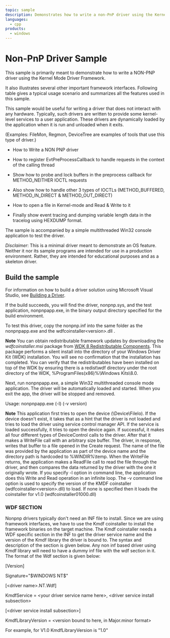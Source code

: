 ```yaml
---
topic: sample
description: Demonstrates how to write a non-PnP driver using the Kernel Mode Driver Framework.
languages:
  - cpp
products:
  - windows
---
```


<!---
    name: Non-PnP Driver Sample
    platform: KMDF
    language: cpp
    category: General WDF
    description: Demonstrates how to write a non-PnP driver using the Kernel Mode Driver Framework. 
    samplefwlink: http://go.microsoft.com/fwlink/p/?LinkId=620307
--->

# Non-PnP Driver Sample

This sample is primarily meant to demonstrate how to write a NON-PNP driver using the Kernel Mode Driver Framework.

It also illustrates several other important framework interfaces. Following table gives a typical usage scenario and summarizes all the features used in this sample.

This sample would be useful for writing a driver that does not interact with any hardware. Typically, such drivers are written to provide some kernel-level services to a user application. These drivers are dynamically loaded by the application when it is run and unloaded when it exits.

(Examples: FileMon, Regmon, DeviceTree are examples of tools that use this type of driver.)

- How to Write a NON PNP driver

- How to register EvtPreProcessCallback to handle requests in the context of the calling thread

- Show how to probe and lock buffers in the preprocess callback for METHOD\_NEITHER IOCTL requests

- Also show how to handle other 3 types of IOCTLs (METHOD\_BUFFERED, METHOD\_IN\_DIRECT & METHOD\_OUT\_DIRECT)

- How to open a file in Kernel-mode and Read & Write to it

- Finally show event tracing and dumping variable length data in the tracelog using HEXDUMP format.

The sample is accompanied by a simple multithreaded Win32 console application to test the driver.

*Disclaimer*: This is a minimal driver meant to demonstrate an OS feature. Neither it nor its sample programs are intended for use in a production environment. Rather, they are intended for educational purposes and as a skeleton driver.

## Build the sample

For information on how to build a driver solution using Microsoft Visual Studio, see [Building a Driver](http://msdn.microsoft.com/en-us/library/windows/hardware/ff554644).

If the build succeeds, you will find the driver, nonpnp.sys, and the test application, nonpnpapp.exe, in the binary output directory specified for the build environment.

To test this driver, copy the nonpnp.inf into the same folder as the nonpnpapp.exe and the wdfcoinstaller\<version\>.dll .

**Note** You can obtain redistributable framework updates by downloading the *wdfcoinstaller.msi* package from [WDK 8 Redistributable Components](http://go.microsoft.com/fwlink/p/?LinkID=226396). This package performs a silent install into the directory of your Windows Driver Kit (WDK) installation. You will see no confirmation that the installation has completed. You can verify that the redistributables have been installed on top of the WDK by ensuring there is a redist\\wdf directory under the root directory of the WDK, %ProgramFiles(x86)%\\Windows Kits\\8.0.

Next, run nonpnpapp.exe, a simple Win32 multithreaded console mode application. The driver will be automatically loaded and started. When you exit the app, the driver will be stopped and removed.

Usage: nonpnpapp.exe (-l) (-v version)

**Note** This application first tries to open the device (\\Device\\FileIo). If the device doesn't exist, it takes that as a hint that the driver is not loaded and tries to load the driver using service control manager API. If the service is loaded successfully, it tries to open the device again. If successful, it makes all four different types of DeviceControl calls to the driver. After that it makes a WriteFile call with an arbitrary size buffer. The driver, in response, writes that buffer to a file opened in the Create request. The name of the file was provided by the application as part of the device name and the directory path is hardcoded to %WINDIR%\\temp. When the WriteFile returns, the application makes a ReadFile call to read the file through the driver, and then compares the data returned by the driver with the one it originally wrote. If you specify -l option in command line, the application does this Write and Read operation in an infinite loop. The -v command line option is used to specify the version of the KMDF coinstaller (wdfcoinstaller\<version\>.dll) to load. If none is specified then it loads the coinstaller for v1.0 (wdfcoinstaller01000.dll)

### WDF SECTION

Nonpnp drivers typically don't need an INF file to install. Since we are using framework interfaces, we have to use the Kmdf coinstaller to install the framework binaries on the target machine. The Kmdf coinstaller needs a WDF specific section in the INF to get the driver service name and the version of the Kmdf library the driver is bound to. The syntax and description of the section is given below. Any non inf based driver using Kmdf library will need to have a dummy inf file with the wdf section in it. The format of the Wdf section is given below:

[Version]

Signature="\$WINDOWS NT\$"

[\<driver name\>.NT.Wdf]

KmdfService = \<your driver service name here\>, \<driver service install subsection\>

[\<driver service install subsection\>]

KmdfLibraryVersion = \<version bound to here, in Major.minor format\>

For example, for V1.0 KmdfLibraryVersion is "1.0"
